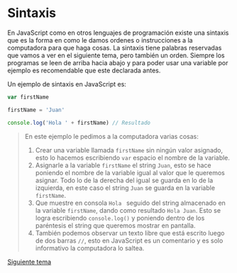 # Sintaxis

En JavaScript como en otros lenguajes de programación existe una sintaxis que es la forma en como le damos ordenes o instrucciones a la computadora para que haga cosas. La sintaxis tiene palabras reservadas que vamos a ver en el siguiente tema, pero también un orden. Siempre los programas se leen de arriba hacia abajo y para poder usar una variable por ejemplo es recomendable que este declarada antes.

Un ejemplo de sintaxis en JavaScript es:

```js
var firstName

firstName = 'Juan'

console.log('Hola ' + firstName) // Resultado
```

> En este ejemplo le pedimos a la computadora varias cosas:
> 1. Crear una variable llamada `firstName` sin ningún valor asignado, esto lo hacemos escribiendo `var` espacio el nombre de la variable.
> 2. Asignarle a la variable `firstName` el string `Juan`, esto se hace poniendo el nombre de la variable igual al valor que le queremos asignar. Todo lo de la derecha del igual se guarda en lo de la izquierda, en este caso el string `Juan` se guarda en la variable `firstName`.
> 3. Que muestre en consola `Hola ` seguido del string almacenado en la variable `firstName`, dando como resultado `Hola Juan`. Esto se logra escribiendo `console.log()` y poniendo dentro de los paréntesis el string que queremos mostrar en pantalla.
> 4. También podemos observar un texto libre que está escrito luego de dos barras `//`, esto en JavaScript es un comentario y es solo informativo la computadora lo saltea.

[Siguiente tema](01_02_palabras_reservadas.md)